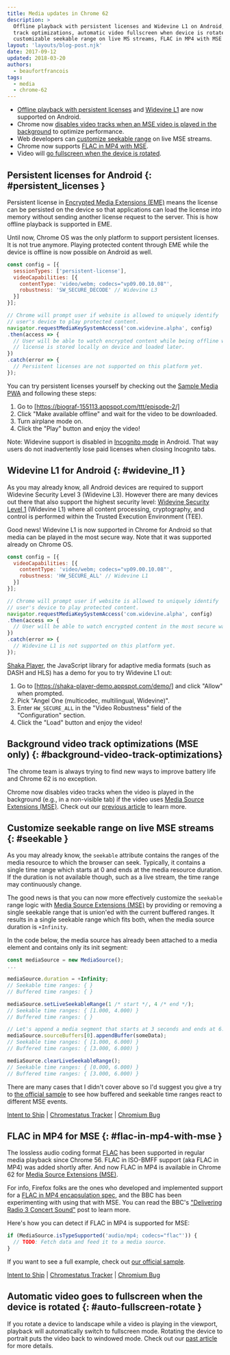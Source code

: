 ```yaml
---
title: Media updates in Chrome 62
description: >
  Offline playback with persistent licenses and Widevine L1 on Android, video
  track optimizations, automatic video fullscreen when device is rotated,
  customizable seekable range on live MS streams, FLAC in MP4 with MSE are here!
layout: 'layouts/blog-post.njk'
date: 2017-09-12
updated: 2018-03-20
authors:
  - beaufortfrancois
tags:
  - media
  - chrome-62
---
```


- [Offline playback with persistent licenses](#persistent_licenses) and [Widevine
  L1](#widevine_l1) are now supported on Android.
- Chrome now [disables video tracks when an MSE video is played in the
  background](#background-video-track-optimizations) to optimize performance.
- Web developers can [customize seekable range](#seekable)
  on live MSE streams.
- Chrome now supports [FLAC in MP4 with MSE](#flac-in-mp4-with-mse).
- Video will [go fullscreen when the device is rotated](#auto-fullscreen-rotate).

## Persistent licenses for Android {: #persistent_licenses }

Persistent license in [Encrypted Media Extensions (EME)] means the license can
be persisted on the device so that applications can load the license into
memory without sending another license request to the server. This is how
offline playback is supported in EME.

Until now, Chrome OS was the only platform to support persistent licenses. It
is not true anymore. Playing protected content through EME while the device is
offline is now possible on Android as well.

```js
const config = [{
  sessionTypes: ['persistent-license'],
  videoCapabilities: [{
    contentType: 'video/webm; codecs="vp09.00.10.08"',
    robustness: 'SW_SECURE_DECODE' // Widevine L3
  }]
}];

// Chrome will prompt user if website is allowed to uniquely identify
// user's device to play protected content.
navigator.requestMediaKeySystemAccess('com.widevine.alpha', config)
.then(access => {
  // User will be able to watch encrypted content while being offline when
  // license is stored locally on device and loaded later.
})
.catch(error => {
  // Persistent licenses are not supported on this platform yet.
});
```

You can try persistent licenses yourself by checking out the [Sample Media PWA]
and following these steps:

1. Go to [https://biograf-155113.appspot.com/ttt/episode-2/]
2. Click "Make available offline" and wait for the video to be downloaded.
3. Turn airplane mode on.
4. Click the "Play" button and enjoy the video!

Note: Widevine support is disabled in [Incognito mode] in Android. That way
users do not inadvertently lose paid licenses when closing Incognito tabs.

## Widevine L1 for Android {: #widevine_l1 }

As you may already know, all Android devices are required to support Widevine
Security Level 3 (Widevine L3). However there are many devices out there
that also support the highest security level: [Widevine Security Level 1]
(Widevine L1) where all content processing, cryptography, and control is
performed within the Trusted Execution Environment (TEE).

Good news! Widevine L1 is now supported in Chrome for Android so that media can
be played in the most secure way. Note that it was supported already on Chrome
OS.

```js
const config = [{
  videoCapabilities: [{
    contentType: 'video/webm; codecs="vp09.00.10.08"',
    robustness: 'HW_SECURE_ALL' // Widevine L1
  }]
}];

// Chrome will prompt user if website is allowed to uniquely identify
// user's device to play protected content.
navigator.requestMediaKeySystemAccess('com.widevine.alpha', config)
.then(access => {
  // User will be able to watch encrypted content in the most secure way.
})
.catch(error => {
  // Widevine L1 is not supported on this platform yet.
});
```

[Shaka Player], the JavaScript library for adaptive media formats (such as DASH
and HLS) has a demo for you to try Widevine L1 out:

1. Go to [https://shaka-player-demo.appspot.com/demo/] and click "Allow" when prompted.
2. Pick "Angel One (multicodec, multilingual, Widevine)".
3. Enter `HW_SECURE_ALL` in the "Video Robustness" field of the "Configuration"
   section.
4. Click the "Load" button and enjoy the video!

## Background video track optimizations (MSE only) {: #background-video-track-optimizations}

The chrome team is always trying to find new ways to improve battery life and
Chrome 62 is no exception.

Chrome now disables video tracks when the video is played in the background
(e.g., in a non-visible tab) if the video uses [Media Source Extensions (MSE)].
Check out our [previous article] to learn more.

## Customize seekable range on live MSE streams {: #seekable }

As you may already know, the <code>seekable</code> attribute contains the ranges
of the media resource to which the browser can seek. Typically, it contains a
single time range which starts at 0 and ends at the media resource duration. If
the duration is not available though, such as a live stream, the time range may
continuously change.

The good news is that you can now more effectively customize the
<code>seekable</code> range logic with [Media Source Extensions (MSE)] by
providing or removing a single seekable range that is union'ed with the current
buffered ranges. It results in a single seekable range which fits both, when
the media source duration is <code>+Infinity</code>.

In the code below, the media source has already been attached to a media
element and contains only its init segment:

```js
const mediaSource = new MediaSource();
...

mediaSource.duration = +Infinity;
// Seekable time ranges: { }
// Buffered time ranges: { }

mediaSource.setLiveSeekableRange(1 /* start */, 4 /* end */);
// Seekable time ranges: { [1.000, 4.000) }
// Buffered time ranges: { }

// Let's append a media segment that starts at 3 seconds and ends at 6.
mediaSource.sourceBuffers[0].appendBuffer(someData);
// Seekable time ranges: { [1.000, 6.000) }
// Buffered time ranges: { [3.000, 6.000) }

mediaSource.clearLiveSeekableRange();
// Seekable time ranges: { [0.000, 6.000) }
// Buffered time ranges: { [3.000, 6.000) }
```

There are many cases that I didn't cover above so I'd suggest you give a try
to [the official sample] to see how buffered and seekable time ranges react to different
MSE events.

[Intent to Ship](https://groups.google.com/a/chromium.org/d/msg/blink-dev/-LTXhyDzS_E/LfjqN71kAAAJ) &#124;
[Chromestatus Tracker](https://www.chromestatus.com/feature/5671401352593408) &#124;
[Chromium Bug](https://crbug.com/623698)

## FLAC in MP4 for MSE {: #flac-in-mp4-with-mse }

The lossless audio coding format [FLAC] has been supported in regular media
playback since Chrome 56. FLAC in ISO-BMFF support (aka FLAC in MP4) was added
shortly after. And now FLAC in MP4 is available in Chrome 62 for [Media Source
Extensions (MSE)].

For info, Firefox folks are the ones who developed and implemented support for
a [FLAC in MP4 encapsulation spec], and the BBC has been experimenting with
using that with MSE. You can read the BBC's ["Delivering Radio 3 Concert
Sound"] post to learn more.

Here's how you can detect if FLAC in MP4 is supported for MSE:

```js
if (MediaSource.isTypeSupported('audio/mp4; codecs="flac"')) {
  // TODO: Fetch data and feed it to a media source.
}
```

If you want to see a full example, check out [our official sample].

[Intent to Ship](https://groups.google.com/a/chromium.org/d/msg/blink-dev/ntoLfR7rbmE/3R1DQoBSAAAJ) &#124;
[Chromestatus Tracker](https://www.chromestatus.com/feature/5713014258925568) &#124;
[Chromium Bug](https://bugs.chromium.org/p/chromium/issues/detail?id=666000)

## Automatic video goes to fullscreen when the device is rotated {: #auto-fullscreen-rotate }

If you rotate a device to landscape while a video is playing in the viewport,
playback will automatically switch to fullscreen mode. Rotating the device to
portrait puts the video back to windowed mode. Check out our [past article] for
more details.

<!-- lint disable definition-case -->

[Encrypted Media Extensions (EME)]: https://w3c.github.io/encrypted-media/
[Widevine Security Level 1]: https://web.archive.org/web/20180122175750/https://storage.googleapis.com/wvdocs/Widevine_DRM_Architecture_Overview.pdf
[Sample Media PWA]: https://github.com/GoogleChrome/sample-media-pwa
[https://biograf-155113.appspot.com/ttt/episode-2/]: https://biograf-155113.appspot.com/ttt/episode-2/
[Shaka Player]: https://github.com/google/shaka-player
[https://shaka-player-demo.appspot.com/demo/]: https://shaka-player-demo.appspot.com/demo/
[Incognito mode]: https://support.google.com/chrome/answer/7440301?co=GENIE.Platform%3DAndroid
[previous article]: /blog/media-updates-in-chrome-61#background-video-track-optimizations
[the official sample]: https://googlechrome.github.io/samples/media/live-seekable-range.html
[FLAC]: https://xiph.org/flac/
[Media Source Extensions (MSE)]: https://developers.google.com/web/fundamentals/media/mse/basics
[FLAC in MP4 encapsulation spec]: https://github.com/xiph/flac/blob/master/doc/isoflac.txt
["Delivering Radio 3 Concert Sound"]: http://www.bbc.co.uk/rd/blog/2017-04-radio-3-high-quality-flac-dash
[our official sample]: https://googlechrome.github.io/samples/media/flac-in-mp4-for-mse.html
[past article]: /blog/media-updates-in-chrome-61#auto-fullscreen-rotate
